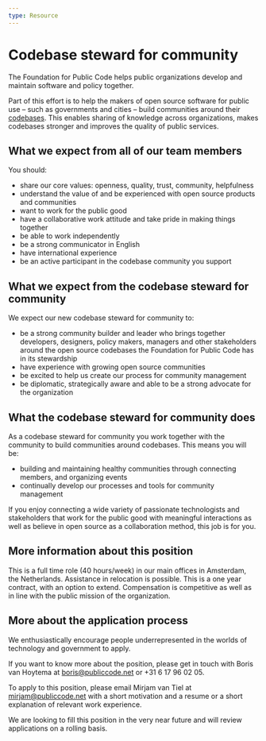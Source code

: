 ```yaml
---
type: Resource
---
```


# Codebase steward for community

The Foundation for Public Code helps public organizations develop and maintain software and policy together.

Part of this effort is to help the makers of open source software for public use – such as governments and cities – build communities around their [codebases](glossary/codebase-definition.md). This enables sharing of knowledge across organizations, makes codebases stronger and improves the quality of public services.

## What we expect from all of our team members

You should:

- share our core values: openness, quality, trust, community, helpfulness
- understand the value of and be experienced with open source products and communities
- want to work for the public good
- have a collaborative work attitude and take pride in making things together
- be able to work independently
- be a strong communicator in English
- have international experience
- be an active participant in the codebase community you support

## What we expect from the codebase steward for community

We expect our new codebase steward for community to:

- be a strong community builder and leader who brings together developers, designers, policy makers, managers and other stakeholders around the open source codebases the Foundation for Public Code has in its stewardship
- have experience with growing open source communities
- be excited to help us create our process for community management
- be diplomatic, strategically aware and able to be a strong advocate for the organization

## What the codebase steward for community does

As a codebase steward for community you work together with the community to build communities around codebases. This means you will be:

- building and maintaining healthy communities through connecting members, and organizing events
- continually develop our processes and tools for community management

If you enjoy connecting a wide variety of passionate technologists and stakeholders that work for the public good with meaningful interactions as well as believe in open source as a collaboration method, this job is for you.

## More information about this position

This is a full time role (40 hours/week) in our main offices in Amsterdam, the Netherlands. Assistance in relocation is possible. 
This is a one year contract, with an option to extend. Compensation is competitive as well as in line with the public mission of the organization.

## More about the application process

We enthusiastically encourage people underrepresented in the worlds of technology and government to apply.

If you want to know more about the position, please get in touch with Boris van Hoytema at boris@publiccode.net or +31 6 17 96 02 05.

To apply to this position, please email Mirjam van Tiel at mirjam@publiccode.net with a short motivation and a resume or a short explanation of relevant work experience.

We are looking to fill this position in the very near future and will review applications on a rolling basis.
